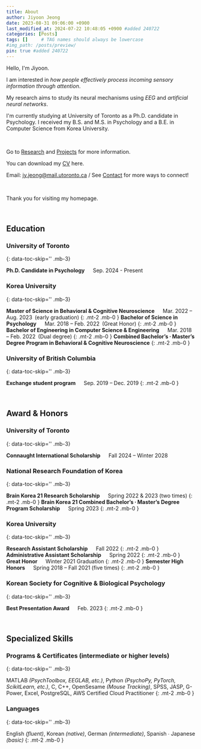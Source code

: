 ```yaml
---
title: About
author: Jiyoon Jeong
date: 2023-08-31 09:06:00 +0900
last_modified_at: 2024-07-22 10:48:05 +0900 #added 240722
categories: [Posts]
tags: []     # TAG names should always be lowercase
#img_path: /posts/preview/
pin: true #added 240722
---
```


Hello, I'm Jiyoon. 

I am interested in _how people effectively process incoming sensory information through attention_.

My research aims to study its neural mechanisms using _EEG_ and _artificial neural networks_.

I'm currently studying at University of Toronto as a Ph.D. candidate in Psychology. I received my B.S. and M.S. in Psychology and a B.E. in Computer Science from Korea University. 

<br/>

Go to [Research](https://jiyoonjeong-archive.github.io/posts/Research) and [Projects](https://jiyoonjeong-archive.github.io/posts/Projects) for more information.

You can download my [CV](https://jiyoonjeong-archive.github.io/posts/CV) here.

Email: [jy.jeong@mail.utoronto.ca](mailto:jy.jeong@mail.utoronto.ca) / See [Contact](https://jiyoonjeong-archive.github.io/posts/Contact) for more ways to connect!

<br/>

Thank you for visiting my homepage.

<br/>

<!-- M added 240726
AAAA 
{: data-toc-skip='' .mt-4 .mb-0 } // mt - AAAA의 줄 위(top) 간격, mb - AAAA의  줄 아래(bottom) 간격 
&emsp; = space 4개, &ensp; = space 2개 
-->

## Education <!-- M edited 240726-->
<!-- original: # Education / for size comparision: ### Education -->

### University of Toronto
{: data-toc-skip='' .mb-3}

**Ph.D. Candidate in Psychology** &emsp; Sep. 2024 - Present

### Korea University	
{: data-toc-skip='' .mb-3}

**Master of Science in Behavioral & Cognitive Neuroscience** &emsp; Mar. 2022 – Aug. 2023&ensp;(early graduation)
{: .mt-2 .mb-0 }
**Bachelor of Science in Psychology** &emsp; Mar. 2018 – Feb. 2022&ensp;(Great Honor)
{: .mt-2 .mb-0 }
**Bachelor of Engineering in Computer Science & Engineering** &emsp; Mar. 2018 – Feb. 2022&ensp;(Dual degree)
{: .mt-2 .mb-0 }
**Combined Bachelor’s ∙ Master’s Degree Program in Behavioral & Cognitive Neuroscience**
{: .mt-2 .mb-0 }

### University of British Columbia	
{: data-toc-skip='' .mb-3}

**Exchange student program** &emsp; Sep. 2019 – Dec. 2019
{: .mt-2 .mb-0 }

<br/>

## Award & Honors

### University of Toronto
{: data-toc-skip='' .mb-3}

**Connaught International Scholarship** &emsp; Fall 2024 – Winter 2028

### National Research Foundation of Korea 
{: data-toc-skip='' .mb-3}

**Brain Korea 21 Research Scholarship** &emsp; Spring 2022 & 2023 (two times)
{: .mt-2 .mb-0 }
**Brain Korea 21 Combined Bachelor’s ∙ Master’s Degree Program Scholarship** &emsp; Spring 2023
{: .mt-2 .mb-0 }

### Korea University
{: data-toc-skip='' .mb-3}

**Research Assistant Scholarship** &emsp; Fall 2022
{: .mt-2 .mb-0 }
**Administrative Assistant Scholarship** &emsp; Spring 2022
{: .mt-2 .mb-0 }
**Great Honor** &emsp; Winter 2021 Graduation
{: .mt-2 .mb-0 }
**Semester High Honors** &emsp; Spring 2018 – Fall 2021 (five times)
{: .mt-2 .mb-0 }

### Korean Society for Cognitive & Biological Psychology
{: data-toc-skip='' .mb-3}

**Best Presentation Award** &emsp; Feb. 2023
{: .mt-2 .mb-0 }

<br/>

## Specialized Skills

### Programs & Certificates (intermediate or higher levels) 
{: data-toc-skip='' .mb-3}

MATLAB _(PsychToolbox, EEGLAB, etc.)_,  Python _(PsychoPy, PyTorch, ScikitLearn, etc.)_, C, C++, OpenSesame _(Mouse Tracking)_,  SPSS,  JASP, G-Power,  Excel,  PostgreSQL, AWS Certified Cloud Practitioner
{: .mt-2 .mb-0 }

### Languages
{: data-toc-skip='' .mb-3}

English _(fluent)_, Korean _(native)_, German _(intermediate)_, Spanish ∙ Japanese _(basic)_
{: .mt-2 .mb-0 }